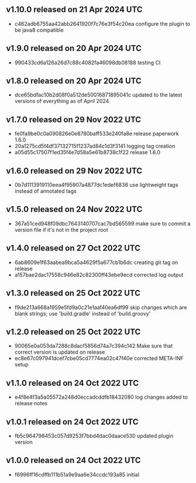 ## v1.10.0 released on 21 Apr 2024 UTC
  * c462adb6755aa42abb2641920f7c76e3f54c20ea configure the plugin to be java8 compatible
## v1.9.0 released on 20 Apr 2024 UTC
  * 990433cd6a126a26d7c88c4082fa46098db08188 testing CI
## v1.8.0 released on 20 Apr 2024 UTC
  * dce65bdfac10b2d08f0a512de50016871895041c updated to the latest versions of everything as of April 2024
## v1.7.0 released on 29 Nov 2022 UTC
  * fe0fa9be0c0a090826e0e8780baff533e240fa8e release paperwork 1.6.0
  * 20a1275cd5f4df37132715f1237ad84c1d3f3141 logging tag creation
  * a05d55c17507f1ed35f4e7d58a5e61b8738c1f22 release 1.6.0
## v1.6.0 released on 29 Nov 2022 UTC
  * 0b7d1113919110eea4f95907a4877dc1edef6836 use lightweight tags instead of annotated tags
## v1.5.0 released on 24 Nov 2022 UTC
  * 367a51ced948f09dbc7643140707cac7bd565599 make sure to commit a version file if it's not in the project root
## v1.4.0 released on 27 Oct 2022 UTC
  * 6ab8609e1f63aabea9bca5a4629f5a677cb1b6dc creating git tag on release
  * a157bae2dac17558c946e82c82300ff43ebe9ecd corrected log output
## v1.3.0 released on 25 Oct 2022 UTC
  * f9de213a668a1959e5fd9a0c21e1aaf40ea6df99 skip changes which are blank strings; use 'build.gradle' instead of 'build.groovy'
## v1.2.0 released on 25 Oct 2022 UTC
  * 90065e0a053da7288c8dacf5856d74a7c394c142 Make sure that correct version is updated on release
  * ec8e67c097941dcef7cbe05cd7774ea02c47f40e corrected META-INF setup
## v1.1.0 released on 24 Oct 2022 UTC
  * e4f8e4f3a5a05572a248d0eccadcddfb18432080 log changes added to release notes
## v1.0.1 released on 24 Oct 2022 UTC
  * fb5c964798453c057d9253f7bbd4dac0daace530 updated plugin version
## v1.0.0 released on 24 Oct 2022 UTC
  * f6996ff16cdffb111b51a9e9aa6e34ccdc193a85 initial